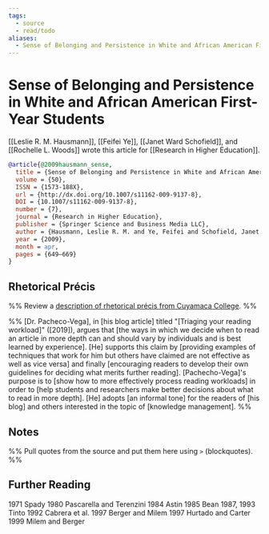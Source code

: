 ```yaml
---
tags:
  - source
  - read/todo
aliases:
  - Sense of Belonging and Persistence in White and African American First-Year Students
---
```

# Sense of Belonging and Persistence in White and African American First-Year Students

[[Leslie R. M. Hausmann]], [[Feifei Ye]], [[Janet Ward Schofield]], and [[Rochelle L. Woods]] wrote this article for [[Research in Higher Education]].

```bibtex
@article{@2009hausmann_sense,
  title = {Sense of Belonging and Persistence in White and African American First-Year Students},
  volume = {50},
  ISSN = {1573-188X},
  url = {http://dx.doi.org/10.1007/s11162-009-9137-8},
  DOI = {10.1007/s11162-009-9137-8},
  number = {7},
  journal = {Research in Higher Education},
  publisher = {Springer Science and Business Media LLC},
  author = {Hausmann, Leslie R. M. and Ye, Feifei and Schofield, Janet Ward and Woods, Rochelle L.},
  year = {2009},
  month = apr,
  pages = {649–669}
}
```

## Rhetorical Précis
%% Review a [description of rhetorical précis from Cuyamaca College](https://www.cuyamaca.edu/student-support/tutoring-center/files/student-resources/rhetorical-precis-description-and-examples.pdf). %%

%%
[Dr. Pacheco-Vega], in [his blog article] titled "[Triaging your reading workload]" ([2019]), argues that [the ways in which we decide when to read an article in more depth can and should vary by individuals and is best learned by experience]. [He] supports this claim by [providing examples of techniques that work for him but others have claimed are not effective as well as vice versa] and finally [encouraging readers to develop their own guidelines for deciding what merits further reading]. [Pachecho-Vega]'s purpose is to [show how to more effectively process reading workloads] in order to [help students and researchers make better decisions about what to read in more depth]. [He] adopts [an informal tone] for the readers of [his blog] and others interested in the topic of [knowledge management]. 
%%
## Notes
%% Pull quotes from the source and put them here using `>` (blockquotes). %%

## Further Reading
1971 Spady
1980 Pascarella and Terenzini
1984 Astin
1985 Bean
1987, 1993 Tinto
1992 Cabrera et al.
1997 Berger and Milem
1997 Hurtado and Carter
1999 Milem and Berger